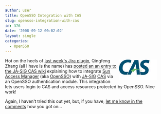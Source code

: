 ```yaml
---
author: user
title: OpenSSO Integration with CAS
slug: opensso-integration-with-cas
id: 376
date: '2008-09-12 00:02:02'
layout: single
categories:
  - OpenSSO
---
```


<span style="margin: 5px; float: right;">[![](images/casLogo.jpg)](http://www.ja-sig.org/wiki/display/CAS/CASifying+Sun+Access+Manager)</span>

Hot on the heels of [last week's Jira plugin](http://blogs.sun.com/superpat/entry/opensso_integration_with_atlassian_jira), Qingfeng Zhang (all I have is the name) has [posted an an entry to the JA-SIG CAS wiki](http://www.ja-sig.org/wiki/display/CAS/CASifying+Sun+Access+Manager) explaining how to integrate [Sun Access Manager](http://www.sun.com/software/products/access_mgr/index.jsp) (aka [OpenSSO](http://opensso.org/)) with [JA-SIG](http://www.ja-sig.org/) [CAS](http://www.ja-sig.org/products/cas/) via an OpenSSO authentication module. This integration lets users login to CAS and access resources protected by OpenSSO. Nice work!

Again, I haven't tried this out yet, but, if you have, [let me know in the comments](http://blogs.sun.com/superpat/entry/opensso_integration_with_cas#comments) how you got on...